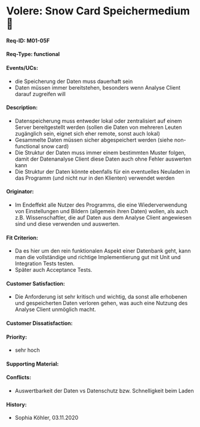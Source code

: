 # Volere: Snow Card Speichermedium :floppy_disk:

#### Req-ID: M01-05F
#### Req-Type: functional
#### Events/UCs: 
- die Speicherung der Daten muss dauerhaft sein
- Daten müssen immer bereitstehen, besonders wenn Analyse Client darauf zugreifen will
#### Description:
- Datenspeicherung muss entweder lokal oder zentralisiert auf einem Server 
bereitgestellt werden (sollen die Daten von mehreren Leuten zugänglich sein, 
eignet sich eher remote, sonst auch lokal)
- Gesammelte Daten müssen sicher abgespeichert werden (siehe non-functional snow card)
- Die Struktur der Daten muss immer einem bestimmten Muster folgen, damit der 
Datenanalyse Client diese Daten auch ohne Fehler auswerten kann
- Die Struktur der Daten könnte ebenfalls für ein eventuelles Neuladen in das Programm
(und nicht nur in den Klienten) verwendet werden
#### Originator: 
- Im Endeffekt alle Nutzer des Programms, die eine Wiederverwendung von 
Einstellungen und Bildern (allgemein ihren Daten) wollen, als auch z.B. Wissenschaftler, die auf
Daten aus dem Analyse Client angewiesen sind und diese verwenden und auswerten.
#### Fit Criterion:
- Da es hier um den rein funktionalen Aspekt einer Datenbank geht, kann man die 
vollständige und richtige Implementierung gut mit Unit und Integration Tests testen.
- Später auch Acceptance Tests.
#### Customer Satisfaction: 
- Die Anforderung ist sehr kritisch und wichtig, da sonst alle erhobenen 
und gespeicherten Daten verloren gehen, was auch eine Nutzung des Analyse
Client unmöglich macht.
#### Customer Dissatisfaction:
#### Priority:
- sehr hoch
#### Supporting Material:
#### Conflicts:
- Auswertbarkeit der Daten vs Datenschutz bzw. Schnelligkeit beim Laden
#### History:
- Sophia Köhler, 03.11.2020